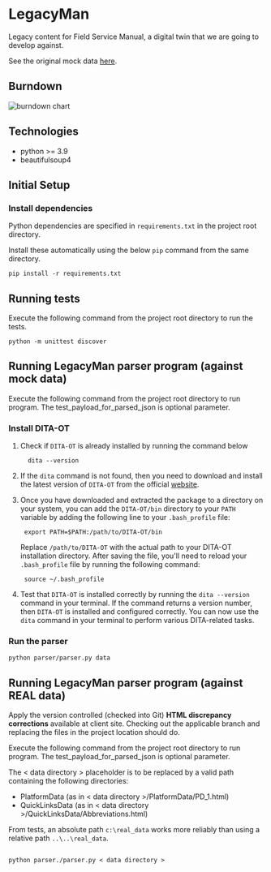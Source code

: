 # LegacyMan

Legacy content for Field Service Manual, a digital twin that we are going to develop against.

See the original mock data [here](https://deepbluecltd.github.io/LegacyMan/data/PlatformData/PD_1.html).

## Burndown
![burndown chart](https://docs.google.com/spreadsheets/d/e/2PACX-1vS4RYYUIkU93MCcW95v64qu00MSFEgq7RXvMgtL21ad0uHNW2gTnS7HBzYS7AZsZ8ladWYJ8VZ1WV_w/pubchart?oid=1341797319&format=image)

## Technologies

- python >= 3.9
- beautifulsoup4

## Initial Setup

### Install dependencies

Python dependencies are specified in `requirements.txt` in the project root directory.

Install these automatically using the below `pip` command from the same directory.

```
pip install -r requirements.txt
```

## Running tests

Execute the following command from the project root directory to run the tests.

```
python -m unittest discover
```

## Running LegacyMan parser program (against mock data)

Execute the following command from the project root directory to run program. The test_payload_for_parsed_json is optional parameter.

### Install DITA-OT

1. Check if `DITA-OT` is already installed by running the command below
   ```
     dita --version
   ```
2. If the `dita` command is not found, then you need to download and install the latest version of `DITA-OT` from the official [website](https://www.dita-ot.org/download).

3. Once you have downloaded and extracted the package to a directory on your system, you can add the `DITA-OT/bin` directory to your `PATH` variable by adding the following line to your `.bash_profile` file:

   ```
    export PATH=$PATH:/path/to/DITA-OT/bin
   ```

   Replace `/path/to/DITA-OT` with the actual path to your DITA-OT installation directory. After saving the file, you'll need to reload your `.bash_profile` file by running the following command:

   ```
    source ~/.bash_profile
   ```

4. Test that `DITA-OT` is installed correctly by running the `dita --version` command in your terminal. If the command returns a version number, then `DITA-OT` is installed and configured correctly. You can now use the `dita` command in your terminal to perform various DITA-related tasks.

### Run the parser

```
python parser/parser.py data

```

## Running LegacyMan parser program (against REAL data)

Apply the version controlled (checked into Git) **HTML discrepancy corrections** available at client site.
Checking out the applicable branch and replacing the files in the project location should do.

Execute the following command from the project root directory to run program.
The test_payload_for_parsed_json is optional parameter.

The < data directory > placeholder is to be replaced by a valid path containing the following directories:

- PlatformData (as in < data directory >/PlatformData/PD_1.html)
- QuickLinksData (as in < data directory >/QuickLinksData/Abbreviations.html)

From tests, an absolute path `c:\real_data` works more reliably than using a relative path `..\..\real_data`.

```

python parser./parser.py < data directory >

```
